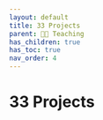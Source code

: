 ```yaml
---
layout: default
title: 33 Projects
parent: 🧑‍🏫 Teaching
has_children: true
has_toc: true
nav_order: 4
---
```


# 33 Projects
